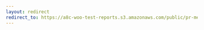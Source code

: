 ```yaml
---
layout: redirect
redirect_to: https://a8c-woo-test-reports.s3.amazonaws.com/public/pr-merge/43479/e2e/index.html
---
```


